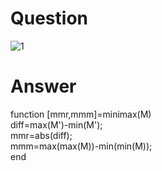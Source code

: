 # Question
![1](https://user-images.githubusercontent.com/65822379/93714565-35c9ec00-fb81-11ea-9e89-b3387290f571.png)

# Answer  
function [mmr,mmm]=minimax(M)  
diff=max(M')-min(M');  
mmr=abs(diff);  
mmm=max(max(M))-min(min(M));  
end
